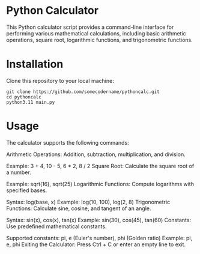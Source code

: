 # Python Calculator
This Python calculator script provides a command-line interface for performing various mathematical calculations, including basic arithmetic operations, square root, logarithmic functions, and trigonometric functions.

# Installation
Clone this repository to your local machine:

```
git clone https://github.com/somecodername/pythoncalc.git
cd pythoncalc
python3.11 main.py
```

# Usage
The calculator supports the following commands:

Arithmetic Operations: Addition, subtraction, multiplication, and division.

Example: 3 + 4, 10 - 5, 6 * 2, 8 / 2
Square Root: Calculate the square root of a number.

Example: sqrt(16), sqrt(25)
Logarithmic Functions: Compute logarithms with specified bases.

Syntax: log(base, x)
Example: log(10, 100), log(2, 8)
Trigonometric Functions: Calculate sine, cosine, and tangent of an angle.

Syntax: sin(x), cos(x), tan(x)
Example: sin(30), cos(45), tan(60)
Constants: Use predefined mathematical constants.

Supported constants: pi, e (Euler's number), phi (Golden ratio)
Example: pi, e, phi
Exiting the Calculator: Press Ctrl + C or enter an empty line to exit.
